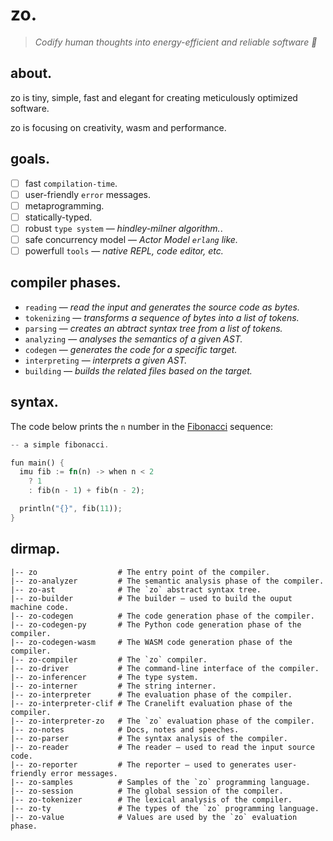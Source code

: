 # zo.

> *Codify human thoughts into energy-efficient and reliable software 🧠*

## about.

zo is tiny, simple, fast and elegant for creating meticulously optimized software.    

zo is focusing on creativity, wasm and performance.

## goals.

- [ ] fast `compilation-time`.
- [ ] user-friendly `error` messages.
- [ ] metaprogramming.
- [ ] statically-typed.
- [ ] robust `type system` — *hindley-milner algorithm.*.
- [ ] safe concurrency model — *Actor Model `erlang` like.*
- [ ] powerfull `tools` — *native REPL, code editor, etc.*

## compiler phases.

- `reading` — *read the input and generates the source code as bytes.*
- `tokenizing` — *transforms a sequence of bytes into a list of tokens.*
- `parsing` — *creates an abtract syntax tree from a list of tokens.*
- `analyzing` — *analyses the semantics of a given AST.*
- `codegen` — *generates the code for a specific target.*
- `interpreting` — *interprets a given AST.*
- `building` — *builds the related files based on the target.*

## syntax.

The code below prints the `n` number in the [Fibonacci](https://en.wikipedia.org/wiki/Fibonacci_sequence) sequence:

```rs
-- a simple fibonacci.

fun main() {
  imu fib := fn(n) -> when n < 2 
    ? 1
    : fib(n - 1) + fib(n - 2);

  println("{}", fib(11));
}
```

## dirmap.

```
|-- zo                  # The entry point of the compiler.
|-- zo-analyzer         # The semantic analysis phase of the compiler.
|-- zo-ast              # The `zo` abstract syntax tree.
|-- zo-builder          # The builder — used to build the ouput machine code.
|-- zo-codegen          # The code generation phase of the compiler.
|-- zo-codegen-py       # The Python code generation phase of the compiler.
|-- zo-codegen-wasm     # The WASM code generation phase of the compiler.
|-- zo-compiler         # The `zo` compiler.
|-- zo-driver           # The command-line interface of the compiler.
|-- zo-inferencer       # The type system.
|-- zo-interner         # The string interner.
|-- zo-interpreter      # The evaluation phase of the compiler.
|-- zo-interpreter-clif # The Cranelift evaluation phase of the compiler.
|-- zo-interpreter-zo   # The `zo` evaluation phase of the compiler.
|-- zo-notes            # Docs, notes and speeches.
|-- zo-parser           # The syntax analysis of the compiler.
|-- zo-reader           # The reader — used to read the input source code.
|-- zo-reporter         # The reporter — used to generates user-friendly error messages.
|-- zo-samples          # Samples of the `zo` programming language.
|-- zo-session          # The global session of the compiler.
|-- zo-tokenizer        # The lexical analysis of the compiler.
|-- zo-ty               # The types of the `zo` programming language.
|-- zo-value            # Values are used by the `zo` evaluation phase.
```
